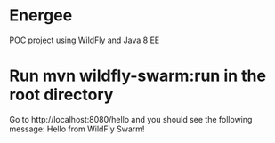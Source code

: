 # Energee
POC project using WildFly and Java 8 EE

# Run mvn wildfly-swarm:run in the root directory
Go to http://localhost:8080/hello and you should see the following message:
Hello from WildFly Swarm!
